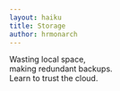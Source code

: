 ```yaml
---
layout: haiku
title: Storage
author: hrmonarch
---
```


Wasting local space,<br>
making redundant backups.<br>
Learn to trust the cloud.<br>